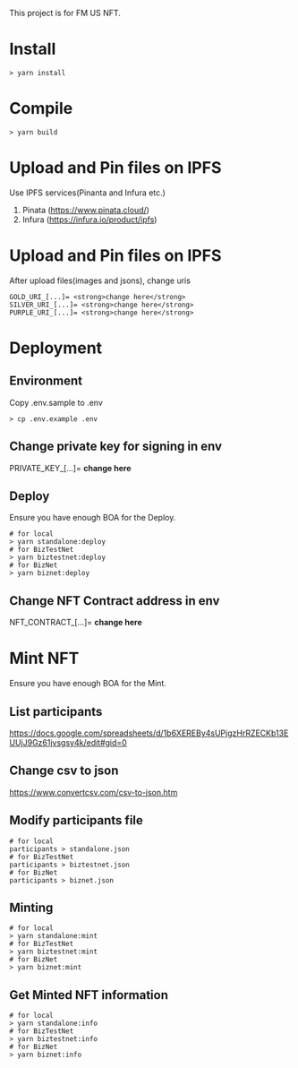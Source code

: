 This project is for FM US NFT.

# Install

```shell
> yarn install
```

# Compile

```shell
> yarn build
```

# Upload and Pin files on IPFS
Use IPFS services(Pinanta and Infura etc.)
1. Pinata (https://www.pinata.cloud/)
2. Infura (https://infura.io/product/ipfs)


# Upload and Pin files on IPFS
After upload files(images and jsons), change uris
```text
GOLD_URI_[...]= <strong>change here</strong>
SILVER_URI_[...]= <strong>change here</strong>
PURPLE_URI_[...]= <strong>change here</strong>
```


# Deployment
## Environment 
Copy .env.sample to .env
```shell
> cp .env.example .env
```

## Change private key for signing in env
PRIVATE_KEY_[...]= <strong>change here</strong>

## Deploy
Ensure you have enough BOA for the Deploy.
```shell
# for local
> yarn standalone:deploy
# for BizTestNet
> yarn biztestnet:deploy
# for BizNet
> yarn biznet:deploy
```

## Change NFT Contract address in env
NFT_CONTRACT_[...]= <strong>change here</strong>


# Mint NFT
Ensure you have enough BOA for the Mint.
## List participants
https://docs.google.com/spreadsheets/d/1b6XEREBy4sUPjgzHrRZECKb13EUUjJ9Gz61jvsgsy4k/edit#gid=0

## Change csv to json
https://www.convertcsv.com/csv-to-json.htm

## Modify participants file
```text
# for local
participants > standalone.json
# for BizTestNet
participants > biztestnet.json
# for BizNet
participants > biznet.json
```

## Minting
```shell
# for local
> yarn standalone:mint
# for BizTestNet
> yarn biztestnet:mint
# for BizNet
> yarn biznet:mint
```

## Get Minted NFT information
```shell
# for local
> yarn standalone:info
# for BizTestNet
> yarn biztestnet:info
# for BizNet
> yarn biznet:info
```